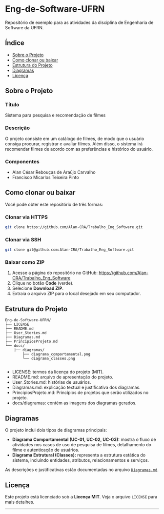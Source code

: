# Eng-de-Software-UFRN

Repositório de exemplo para as atividades da disciplina de Engenharia de Software da UFRN.

## Índice

- [Sobre o Projeto](#sobre-o-projeto)
- [Como clonar ou baixar](#como-clonar-ou-baixar)  
- [Estrutura do Projeto](#estrutura-do-projeto)  
- [Diagramas](#diagramas)
- [Licença](#licença)  

## Sobre o Projeto

### Título
Sistema para pesquisa e recomendação de filmes

### Descrição
O projeto consiste em um catálogo de filmes, de modo que o usuário consiga procurar, registrar e avaliar filmes. Além disso, o sistema irá recomendar filmes de acordo com as preferências e histórico do usuário.

### Componentes
- Alan César Rebouças de Araújo Carvalho
- Francisco Micarlos Teixeira Pinto

## Como clonar ou baixar

Você pode obter este repositório de três formas:

### Clonar via HTTPS
```bash
git clone https://github.com/Alan-CRA/Trabalho_Eng_Software.git
```

### Clonar via SSH
```bash
git clone git@github.com:Alan-CRA/Trabalho_Eng_Software.git
```

### Baixar como ZIP
1. Acesse a página do repositório no GitHub:
   https://github.com/Alan-CRA/Trabalho_Eng_Software
2. Clique no botão **Code** (verde).
3. Selecione **Download ZIP**.
4. Extraia o arquivo ZIP para o local desejado em seu computador.

## Estrutura do Projeto

```
Eng-de-Software-UFRN/
├── LICENSE
├── README.md
├── User_Stories.md
├── Diagramas.md
├── PrincipiosProjeto.md
└── docs/
    ├── diagramas/
        ├── diagrama_comportamental.png
        └── diagrama_classes.png
    
```

- LICENSE: termos da licença do projeto (MIT).
- README.md: arquivo de apresentação do projeto.
- User_Stories.md: histórias de usuários.
- Diagramas.md: explicação textual e justificativa dos diagramas.
- PrincipiosProjeto.md: Princípios de projetos que serão utilizados no projeto.
- docs/diagramas: contém as imagens dos diagramas gerados.


## Diagramas

O projeto inclui dois tipos de diagramas principais:

- **Diagrama Comportamental (UC-01, UC-02, UC-03):** mostra o fluxo de atividades nos casos de uso de pesquisa de filmes, detalhamento do filme e autenticação de usuários.  
- **Diagrama Estrutural (Classes):** representa a estrutura estática do sistema, incluindo entidades, atributos, relacionamentos e serviços.

As descrições e justificativas estão documentadas no arquivo [`Diagramas.md`](Diagramas.md).

## Licença

Este projeto está licenciado sob a **Licença MIT**. Veja o arquivo `LICENSE` para mais detalhes.

---
